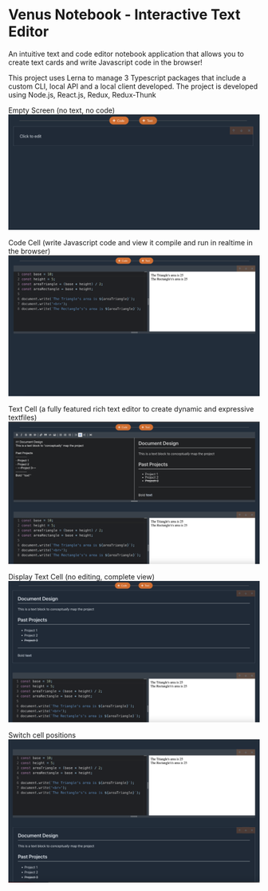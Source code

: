 # Venus Notebook - Interactive Text Editor
An intuitive text and code editor notebook application that allows you to create text cards and write Javascript code in the browser!

This project uses Lerna to manage 3 Typescript packages that include a custom CLI, local API and a local client developed. The project is developed using Node.js, 
React.js, Redux, Redux-Thunk

Empty Screen (no text, no code)
![](images/1.png)

Code Cell (write Javascript code and view it compile and run in realtime in the browser)
![](images/2.png)

Text Cell (a fully featured rich text editor to create dynamic and expressive textfiles)
![](images/3.png)

Display Text Cell (no editing, complete view)
![](images/4.png)

Switch cell positions
![](images/5.png)
